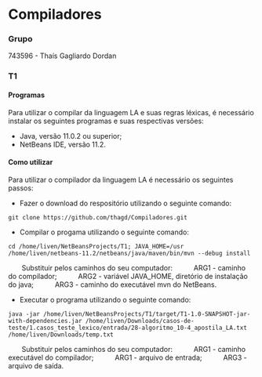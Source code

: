 # Compiladores

### Grupo
743596 - Thaís Gagliardo Dordan

### T1
#### Programas
Para utilizar o compilar da linguagem LA e suas regras léxicas, é necessário instalar os seguintes programas e suas respectivas versões:

- Java, versão 11.0.2 ou superior;
- NetBeans IDE, versão 11.2.

#### Como utilizar
Para utilizar o compilador da linguagem LA é necessário os seguintes passos:

- Fazer o download do respositório utilizando o seguinte comando:
```
git clone https://github.com/thagd/Compiladores.git
```
- Compilar o progama utilizando o seguinte comando:
```
cd /home/liven/NetBeansProjects/T1; JAVA_HOME=/usr /home/liven/netbeans-11.2/netbeans/java/maven/bin/mvn --debug install
```

&nbsp;&nbsp;&nbsp;&nbsp;&nbsp;&nbsp; Substituir pelos caminhos do seu computador:
&nbsp;&nbsp;&nbsp;&nbsp;&nbsp;&nbsp;&nbsp;&nbsp;&nbsp; ARG1 - caminho do compilador;
&nbsp;&nbsp;&nbsp;&nbsp;&nbsp;&nbsp;&nbsp;&nbsp;&nbsp; ARG2 - variável JAVA_HOME, diretório de instalação do java;
&nbsp;&nbsp;&nbsp;&nbsp;&nbsp;&nbsp;&nbsp;&nbsp;&nbsp; ARG3 - caminho do executável mvn do NetBeans.

- Executar o programa utilizando o seguinte comando:
```
java -jar /home/liven/NetBeansProjects/T1/target/T1-1.0-SNAPSHOT-jar-with-dependencies.jar /home/liven/Downloads/casos-de-teste/1.casos_teste_lexico/entrada/28-algoritmo_10-4_apostila_LA.txt /home/liven/Downloads/temp.txt
```

&nbsp;&nbsp;&nbsp;&nbsp;&nbsp;&nbsp; Substituir pelos caminhos do seu computador:
&nbsp;&nbsp;&nbsp;&nbsp;&nbsp;&nbsp;&nbsp;&nbsp;&nbsp; ARG1 - caminho executável do compilador;
&nbsp;&nbsp;&nbsp;&nbsp;&nbsp;&nbsp;&nbsp;&nbsp;&nbsp; ARG1 - arquivo de entrada;
&nbsp;&nbsp;&nbsp;&nbsp;&nbsp;&nbsp;&nbsp;&nbsp;&nbsp; ARG3 - arquivo de saída.
